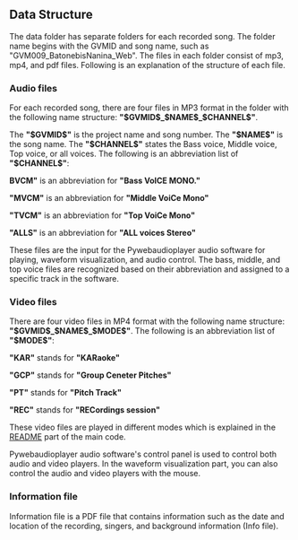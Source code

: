 ## Data Structure

The data folder has separate folders for each recorded song. The folder name begins with the GVMID and song name, such as "GVM009_BatonebisNanina_Web". The files in each folder consist of mp3, mp4, and pdf files. Following is an explanation of the structure of each file.

### Audio files
For each recorded song, there are four files in MP3 format in the folder with the following name structure: **"\$GVMID\$\_\$NAME\$\_\$CHANNEL\$"**. 

The **"\$GVMID\$"** is the project name and song number. The **"\$NAME\$"** is the song name. The **"\$CHANNEL\$"** states the Bass voice, Middle voice, Top voice, or all voices. The following is an abbreviation list of **"\$CHANNEL\$"**:

**BVCM"** is an abbreviation for **"Bass VoICE MONO."**

**"MVCM"** is an abbreviation for **"Middle VoiCe Mono"**

**"TVCM"** is an abbreviation for **"Top VoiCe Mono"**

**"ALLS"** is an abbreviation for **"ALL voices Stereo"**

These files are the input for the Pywebaudioplayer audio software for playing, waveform visualization, and audio control. The bass, middle, and top voice files are recognized based on their abbreviation and assigned to a specific track in the software.

### Video files
There are four video files in MP4 format with the following name structure: **"\$GVMID\$\_\$NAME\$\_\$MODE\$"**. The following is an abbreviation list of **"\$MODE\$"**:

**"KAR"** stands for **"KARaoke"**

**"GCP"** stands for **"Group Ceneter Pitches"**

**"PT"** stands for **"Pitch Track"**

**"REC"** stands for **"RECordings session"**

These video files are played in different modes which is explained in the [README](https://github.com/resfahani/GVM-Player/blob/master/README.md) part of the main code.

Pywebaudioplayer audio software's control panel is used to control both audio and video players. In the waveform visualization part, you can also control the audio and video players with the mouse.

### Information file
Information file is a PDF file that contains information such as the date and location of the recording, singers, and background information (Info file).

